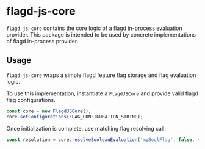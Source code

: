 # flagd-js-core

`flagd-js-core` contains the core logic of a flagd [in-process evaluation](https://flagd.dev/architecture/#in-process-evaluation) provider.
This package is intended to be used by concrete implementations of flagd in-process provider.

## Usage

`flagd-js-core` wraps a simple flagd feature flag storage and flag evaluation logic.

To use this implementation, instantiate a `FlagdJSCore` and provide valid flagd flag configurations.

```typescript
const core = new FlagdJSCore();
core.setConfigurations(FLAG_CONFIGURATION_STRING);
```

Once initialization is complete, use matching flag resolving call.

```typescript
const resolution = core.resolveBooleanEvaluation('myBoolFlag', false, {});
```
